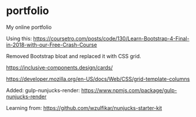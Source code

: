 # portfolio
My online portfolio

Using this:  https://coursetro.com/posts/code/130/Learn-Bootstrap-4-Final-in-2018-with-our-Free-Crash-Course

Removed Bootstrap bloat and replaced it with CSS grid.

https://inclusive-components.design/cards/

https://developer.mozilla.org/en-US/docs/Web/CSS/grid-template-columns

Added: gulp-nunjucks-render: https://www.npmjs.com/package/gulp-nunjucks-render

Learning from: https://github.com/wzulfikar/nunjucks-starter-kit

